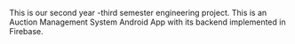 This is our second year -third semester engineering project.
This is an Auction Management System Android App with its backend implemented in Firebase.
